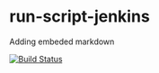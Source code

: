 # run-script-jenkins
Adding embeded markdown

[![Build Status](http://144.24.147.66:8080/buildStatus/icon?job=run-script-jenkins)](http://144.24.147.66:8080/job/run-script-jenkins/)
